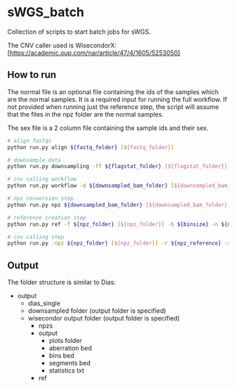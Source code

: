 # sWGS_batch
Collection of scripts to start batch jobs for sWGS.

The CNV caller used is WisecondorX: [https://academic.oup.com/nar/article/47/4/1605/5253050]

## How to run

The normal file is an optional file containing the ids of the samples which are the normal samples. It is a required input for running the full workflow. If not provided when running just the reference step, the script will assume that the files in the npz folder are the normal samples.

The sex file is a 2 column file containing the sample ids and their sex.

```bash
# align fastqs
python run.py align ${fastq_folder} [${fastq_folder}]

# downsample data
python run.py downsampling -ff ${flagstat_folder} [${flagstat_folder}] -pf ${picard_folder} [${picard_folder}] -c ${coverage} -o ${output_folder}

# cnv calling workflow
python run.py workflow -d ${downsampled_bam_folder} [${downsampled_bam_folder}] -n ${normal_file} -s ${sex_file} -b_npz ${binsize_npz} -b_ref ${binsize_ref} -o ${output_folder}

# npz conversion step
python run.py npz ${downsampled_bam_folder} [${downsampled_bam_folder}] -b ${binsize} -o ${output_folder}

# reference creation step
python run.py ref -f ${npz_folder} [${npz_folder}] -b ${binsize} -n ${normal_file} -o ${output_folder}

# cnv calling step
python run.py -npz ${npz_folder} [${npz_folder}] -r ${npz_reference} -s ${sex_file} -o ${output_folder}
```

## Output

The folder structure is similar to Dias:

- output
  - dias_single
  - downsampled folder (output folder is specified)
  - wisecondor output folder (output folder is specified)
    - npzs
    - output
      - plots folder
      - aberration bed
      - bins bed
      - segments bed
      - statistics txt
    - ref
